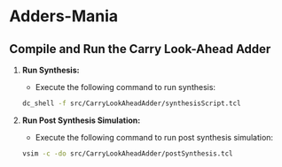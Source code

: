 # Adders-Mania

## Compile and Run the Carry Look-Ahead Adder

1. **Run Synthesis:**
   - Execute the following command to run synthesis:

   ```bash
   dc_shell -f src/CarryLookAheadAdder/synthesisScript.tcl

2. **Run Post Synthesis Simulation:**
   - Execute the following command to run post synthesis simulation:

   ```bash
   vsim -c -do src/CarryLookAheadAdder/postSynthesis.tcl
